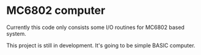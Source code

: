 # MC6802 computer

Currently this code only consists some I/O routines for MC6802 
based system.

This project is still in development. It's going to be simple BASIC computer.
